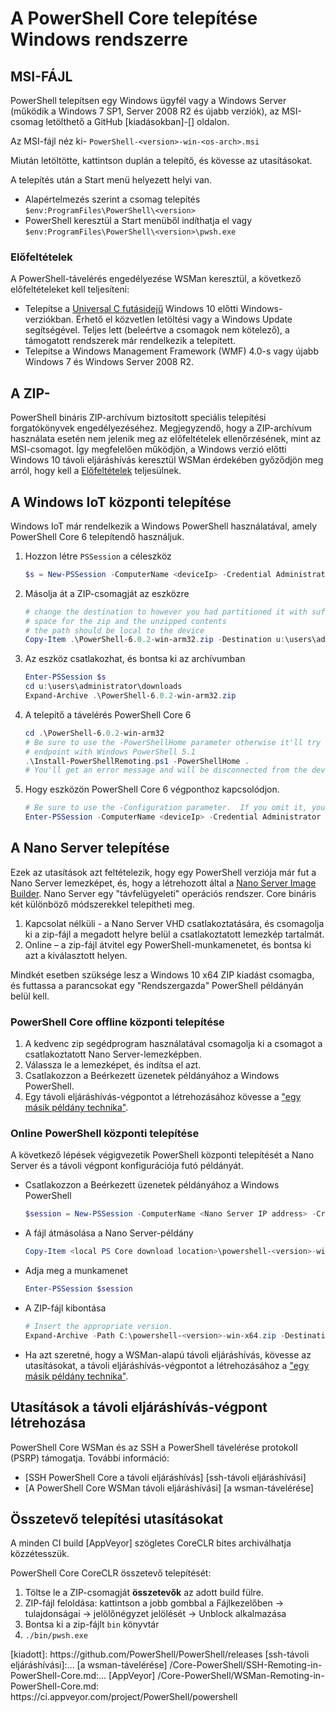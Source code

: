 # <a name="installing-powershell-core-on-windows"></a>A PowerShell Core telepítése Windows rendszerre

## <a name="msi"></a>MSI-FÁJL

PowerShell telepítsen egy Windows ügyfél vagy a Windows Server (működik a Windows 7 SP1, Server 2008 R2 és újabb verziók), az MSI-csomag letölthető a GitHub [kiadásokban]-[] oldalon.

Az MSI-fájl néz ki- `PowerShell-<version>-win-<os-arch>.msi`
<!-- TODO: should be updated to point to the Download Center as well -->

Miután letöltötte, kattintson duplán a telepítő, és kövesse az utasításokat.

A telepítés után a Start menü helyezett helyi van.

- Alapértelmezés szerint a csomag telepítés `$env:ProgramFiles\PowerShell\<version>`
- PowerShell keresztül a Start menüből indíthatja el vagy `$env:ProgramFiles\PowerShell\<version>\pwsh.exe`

### <a name="prerequisites"></a>Előfeltételek

A PowerShell-távelérés engedélyezése WSMan keresztül, a következő előfeltételeket kell teljesíteni:

- Telepítse a [Universal C futásidejű](https://www.microsoft.com/download/details.aspx?id=50410) Windows 10 előtti Windows-verziókban.
  Érhető el közvetlen letöltési vagy a Windows Update segítségével.
  Teljes lett (beleértve a csomagok nem kötelező), a támogatott rendszerek már rendelkezik a telepített.
- Telepítse a Windows Management Framework (WMF) 4.0-s vagy újabb Windows 7 és Windows Server 2008 R2.

## <a name="zip"></a>A ZIP-

PowerShell bináris ZIP-archívum biztosított speciális telepítési forgatókönyvek engedélyezéséhez.
Megjegyzendő, hogy a ZIP-archívum használata esetén nem jelenik meg az előfeltételek ellenőrzésének, mint az MSI-csomagot.
Így megfelelően működjön, a Windows verzió előtti Windows 10 távoli eljáráshívás keresztül WSMan érdekében győződjön meg arról, hogy kell a [Előfeltételek](#prerequisites) teljesülnek.

## <a name="deploying-on-windows-iot"></a>A Windows IoT központi telepítése

Windows IoT már rendelkezik a Windows PowerShell használatával, amely PowerShell Core 6 telepítendő használjuk.

1. Hozzon létre `PSSession` a céleszköz

   ```powershell
   $s = New-PSSession -ComputerName <deviceIp> -Credential Administrator
   ```

2. Másolja át a ZIP-csomagját az eszközre

   ```powershell
   # change the destination to however you had partitioned it with sufficient
   # space for the zip and the unzipped contents
   # the path should be local to the device
   Copy-Item .\PowerShell-6.0.2-win-arm32.zip -Destination u:\users\administrator\Downloads -ToSession $s
   ```

3. Az eszköz csatlakozhat, és bontsa ki az archívumban

   ```powershell
   Enter-PSSession $s
   cd u:\users\administrator\downloads
   Expand-Archive .\PowerShell-6.0.2-win-arm32.zip
   ```

4. A telepítő a távelérés PowerShell Core 6

   ```powershell
   cd .\PowerShell-6.0.2-win-arm32
   # Be sure to use the -PowerShellHome parameter otherwise it'll try to create a new
   # endpoint with Windows PowerShell 5.1
   .\Install-PowerShellRemoting.ps1 -PowerShellHome .
   # You'll get an error message and will be disconnected from the device because it has to restart WinRM
   ```

5. Hogy eszközön PowerShell Core 6 végponthoz kapcsolódjon.

   ```powershell
   # Be sure to use the -Configuration parameter.  If you omit it, you will connect to Windows PowerShell 5.1
   Enter-PSSession -ComputerName <deviceIp> -Credential Administrator -Configuration powershell.6.0.2
   ```

## <a name="deploying-on-nano-server"></a>A Nano Server telepítése

Ezek az utasítások azt feltételezik, hogy egy PowerShell verziója már fut a Nano Server lemezképet, és, hogy a létrehozott által a [Nano Server Image Builder](/windows-server/get-started/deploy-nano-server).
Nano Server egy "távfelügyeleti" operációs rendszer. Core bináris két különböző módszerekkel telepítheti meg.

1. Kapcsolat nélküli - a Nano Server VHD csatlakoztatására, és csomagolja ki a zip-fájl a megadott helyre belül a csatlakoztatott lemezkép tartalmát.
2. Online – a zip-fájl átvitel egy PowerShell-munkamenetet, és bontsa ki azt a kiválasztott helyen.

Mindkét esetben szüksége lesz a Windows 10 x64 ZIP kiadást csomagba, és futtassa a parancsokat egy "Rendszergazda" PowerShell példányán belül kell.

### <a name="offline-deployment-of-powershell-core"></a>PowerShell Core offline központi telepítése

1. A kedvenc zip segédprogram használatával csomagolja ki a csomagot a csatlakoztatott Nano Server-lemezképben.
2. Válassza le a lemezképet, és indítsa el azt.
3. Csatlakozzon a Beérkezett üzenetek példányához a Windows PowerShell.
4. Egy távoli eljáráshívás-végpontot a létrehozásához kövesse a ["egy másik példány technika"](#executed-by-another-instance-of-powershell-on-behalf-of-the-instance-that-it-will-register).

### <a name="online-deployment-of-powershell-core"></a>Online PowerShell központi telepítése

A következő lépések végigvezetik PowerShell központi telepítését a Nano Server és a távoli végpont konfigurációja futó példányát.

- Csatlakozzon a Beérkezett üzenetek példányához a Windows PowerShell

  ```powershell
  $session = New-PSSession -ComputerName <Nano Server IP address> -Credential <An Administrator account on the system>
  ```

- A fájl átmásolása a Nano Server-példány

  ```powershell
  Copy-Item <local PS Core download location>\powershell-<version>-win-x64.zip c:\ -ToSession $session
  ```

- Adja meg a munkamenet

  ```powershell
  Enter-PSSession $session
  ```

- A ZIP-fájl kibontása

  ```powershell
  # Insert the appropriate version.
  Expand-Archive -Path C:\powershell-<version>-win-x64.zip -DestinationPath "C:\PowerShellCore_<version>"
  ```

- Ha azt szeretné, hogy a WSMan-alapú távoli eljáráshívás, kövesse az utasításokat, a távoli eljáráshívás-végpontot a létrehozásához a ["egy másik példány technika"](../core-powershell/WSMan-Remoting-in-PowerShell-Core.md#executed-by-another-instance-of-powershell-on-behalf-of-the-instance-that-it-will-register).

## <a name="instructions-to-create-a-remoting-endpoint"></a>Utasítások a távoli eljáráshívás-végpont létrehozása

PowerShell Core WSMan és az SSH a PowerShell távelérése protokoll (PSRP) támogatja.
További információ:

- [SSH PowerShell Core a távoli eljáráshívás] [ssh-távoli eljáráshívási]
- [A PowerShell Core WSMan távoli eljáráshívási] [a wsman-távelérése]

## <a name="artifact-installation-instructions"></a>Összetevő telepítési utasításokat

A minden CI build [AppVeyor] szögletes CoreCLR bites archiválhatja közzétesszük.

PowerShell Core CoreCLR összetevő telepítését:

1. Töltse le a ZIP-csomagját **összetevők** az adott build fülre.
2. ZIP-fájl feloldása: kattintson a jobb gombbal a Fájlkezelőben -> tulajdonságai -> jelölőnégyzet jelölését -> Unblock alkalmazása
3. Bontsa ki a zip-fájlt `bin` könyvtár
4. `./bin/pwsh.exe`

<!-- [download-center]: TODO --> [kiadott]: https://github.com/PowerShell/PowerShell/releases [ssh-távoli eljáráshívási]:... [a wsman-távelérése] /Core-PowerShell/SSH-Remoting-in-PowerShell-Core.md:... [AppVeyor] /Core-PowerShell/WSMan-Remoting-in-PowerShell-Core.md: https://ci.appveyor.com/project/PowerShell/powershell